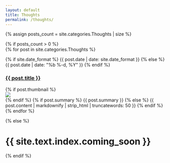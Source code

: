 ```yaml
---
layout: default
title: Thoughts
permalink: /thoughts/
---
```

{% assign posts_count = site.categories.Thoughts | size %}

<div class="home">
  {% if posts_count > 0 %}
    <div class="posts">
      {% for post in site.categories.Thoughts %}
        <div class="post py3">
          <p class="post-meta">
	    {% if site.date_format %}
	      {{ post.date | date: site.date_format }}
	    {% else %}
	      {{ post.date | date: "%b %-d, %Y" }}
	    {% endif %}
          </p>
          <a href="{{ post.url | relative_url }}" class="post-link"><h3 class="h1 post-title">{{ post.title }}</h3></a>
          {% if post.thumbnail %}
            <div class="thumbnail-container">
              <a href="{{ post.url | relative_url }}" class="post-link"><img src="{{ post.thumbnail }}"/></a><br>
            </div>
          {% endif %}
          <span class="post-summary">
            {% if post.summary %}
              {{ post.summary }}
            {% else %}
              <!-- {{ post.excerpt }} -->
              {{ post.content | markdownify | strip_html | truncatewords: 50 }}
            {% endif %}
          </span>
        </div>
      {% endfor %}
    </div>

  {% else %}
    <h1 class='center'>{{ site.text.index.coming_soon }}</h1>
  {% endif %}
</div>
